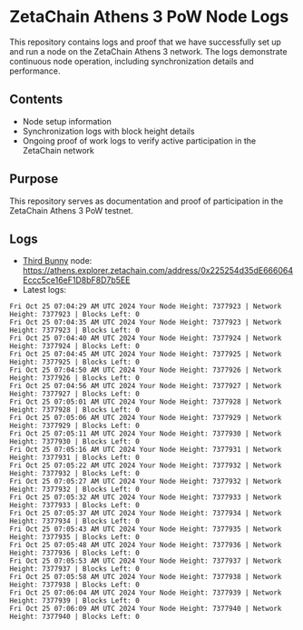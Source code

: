# ZetaChain Athens 3 PoW Node Logs
This repository contains logs and proof that we have successfully set up and run a node on the ZetaChain Athens 3 network. The logs demonstrate continuous node operation, including synchronization details and performance.

## Contents
- Node setup information
- Synchronization logs with block height details
- Ongoing proof of work logs to verify active participation in the ZetaChain network

## Purpose
This repository serves as documentation and proof of participation in the ZetaChain Athens 3 PoW testnet.

## Logs

- [Third Bunny](https://thirdbunny.xyz/) node: https://athens.explorer.zetachain.com/address/0x225254d35dE666064Eccc5ce16eF1D8bF8D7b5EE
- Latest logs:
```
Fri Oct 25 07:04:29 AM UTC 2024 Your Node Height: 7377923 | Network Height: 7377923 | Blocks Left: 0
Fri Oct 25 07:04:35 AM UTC 2024 Your Node Height: 7377923 | Network Height: 7377923 | Blocks Left: 0
Fri Oct 25 07:04:40 AM UTC 2024 Your Node Height: 7377924 | Network Height: 7377924 | Blocks Left: 0
Fri Oct 25 07:04:45 AM UTC 2024 Your Node Height: 7377925 | Network Height: 7377925 | Blocks Left: 0
Fri Oct 25 07:04:50 AM UTC 2024 Your Node Height: 7377926 | Network Height: 7377926 | Blocks Left: 0
Fri Oct 25 07:04:56 AM UTC 2024 Your Node Height: 7377927 | Network Height: 7377927 | Blocks Left: 0
Fri Oct 25 07:05:01 AM UTC 2024 Your Node Height: 7377928 | Network Height: 7377928 | Blocks Left: 0
Fri Oct 25 07:05:06 AM UTC 2024 Your Node Height: 7377929 | Network Height: 7377929 | Blocks Left: 0
Fri Oct 25 07:05:11 AM UTC 2024 Your Node Height: 7377930 | Network Height: 7377930 | Blocks Left: 0
Fri Oct 25 07:05:16 AM UTC 2024 Your Node Height: 7377931 | Network Height: 7377931 | Blocks Left: 0
Fri Oct 25 07:05:22 AM UTC 2024 Your Node Height: 7377932 | Network Height: 7377932 | Blocks Left: 0
Fri Oct 25 07:05:27 AM UTC 2024 Your Node Height: 7377932 | Network Height: 7377932 | Blocks Left: 0
Fri Oct 25 07:05:32 AM UTC 2024 Your Node Height: 7377933 | Network Height: 7377933 | Blocks Left: 0
Fri Oct 25 07:05:37 AM UTC 2024 Your Node Height: 7377934 | Network Height: 7377934 | Blocks Left: 0
Fri Oct 25 07:05:43 AM UTC 2024 Your Node Height: 7377935 | Network Height: 7377935 | Blocks Left: 0
Fri Oct 25 07:05:48 AM UTC 2024 Your Node Height: 7377936 | Network Height: 7377936 | Blocks Left: 0
Fri Oct 25 07:05:53 AM UTC 2024 Your Node Height: 7377937 | Network Height: 7377937 | Blocks Left: 0
Fri Oct 25 07:05:58 AM UTC 2024 Your Node Height: 7377938 | Network Height: 7377938 | Blocks Left: 0
Fri Oct 25 07:06:04 AM UTC 2024 Your Node Height: 7377939 | Network Height: 7377939 | Blocks Left: 0
Fri Oct 25 07:06:09 AM UTC 2024 Your Node Height: 7377940 | Network Height: 7377940 | Blocks Left: 0
```
